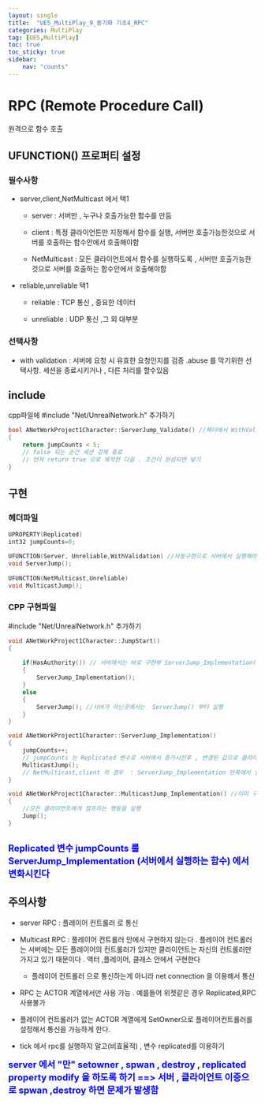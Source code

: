```yaml
---
layout: single
title:  "UE5_MultiPlay_9_동기화 기초4_RPC"
categories: MultiPlay
tag: [UE5,MultiPlay]
toc: true
toc_sticky: true
sidebar:
    nav: "counts"
---
```


# RPC (Remote Procedure Call)
원격으로 함수 호출 

## UFUNCTION() 프로퍼티 설정

### 필수사항
* server,client,NetMulticast 에서 택1

	* server : 서버만  , 누구나 호출가능한 함수를 만듬

	* client : 특정 클라이언튼만 지정해서 함수를 실행,  서버만 호출가능한것으로  서버를 호출하는 함수안에서 호출해야함

	* NetMulticast : 모든 클라이언트에서 함수를 실행하도록 , 서버만 호출가능한것으로  서버를 호출하는 함수안에서 호출해야함
   
	
* reliable,unreliable 택1

	* reliable : TCP 통신 , 중요한 데이터

	* unreliable : UDP 통신 ,그 외 대부분 

### 선택사항
   
* with validation : 서버에 요청 시 유효한 요청인지를 검증 .abuse 를 막기위한 선택사항. 세션을 종료시키거나 , 다른 처리를 할수있음 

## include
cpp파일에  #include "Net/UnrealNetwork.h" 추가하기 

```cpp
bool ANetWorkProject1Character::ServerJump_Validate() //헤더에서 WithValidation 추가하면 이렇게  추가 정의 해야함
{
	return jumpCounts < 5;
	// false 되는 순간 세션 강제 종료
	// 먼저 return true 으로 제작한 다음 . 조건이 완성되면 넣기  
}
```


## 구현

### 헤더파일

```cpp
UPROPERTY(Replicated) 
int32 jumpCounts=0;

UFUNCTION(Server, Unreliable,WithValidation) //자동구현으로 서버에서 실행해라 가 만들어짐 . cpp에서는 _Implementation 으로 구현부 정의 
void ServerJump();
	
UFUNCTION(NetMulticast,Unreliable)
void MulticastJump();

```

### CPP 구현파일

#include "Net/UnrealNetwork.h" 추가하기 

```cpp
void ANetWorkProject1Character::JumpStart()
{
	
	if(HasAuthority()) // 서버에서는 바로 구현부 ServerJump_Implementation()  실행
	{
	    ServerJump_Implementation();
	}
    else
    {
	    ServerJump(); //서버가 아닌곳에서는  ServerJump() 부터 실행 
    }
}

```
   
   
```cpp
void ANetWorkProject1Character::ServerJump_Implementation()
{
	jumpCounts++;
	// jumpCounts 는 Replicated 변수로 서버에서 증가시킨후 , 변경된 값으로 클라이언트들에게 복제.
	MulticastJump();
	// NetMulticast,client 의 경우  : ServerJump_Implementation 안쪽에서 실행시켜야 제대로 작동 
}
```
   
      
```cpp
void ANetWorkProject1Character::MulticastJump_Implementation() //이미 구현된함수에 추가 
{
	//모든 클라이언트에게 점프라는 행동을 실행
	Jump();
}
```

```cpp

```

   
   
<b><span style="color:blue; font-size:130%"> Replicated 변수 jumpCounts 를   ServerJump_Implementation (서버에서 실행하는 함수) 에서 변화시킨다 </span></b>


## 주의사항

* server RPC : 플레이어 컨트롤러 로 통신 

* Multicast RPC :  플레이어 컨트롤러 안에서 구현하지 않는다 . 플레이어 컨트롤러는 서버에는 모든 플레이어의 컨트롤러가 있지만 클라이언트는 자신의 컨트롤러만 가지고 있기 때문이다 . 액터 ,플레이어, 클래스 안에서 구현한다
	* 플레이어 컨트롤러 으로 통신하는게 아니라 net connection 을 이용해서 통신

* RPC 는 ACTOR 계열에서만 사용 가능 . 예를들어 위젯같은 경우 Replicated,RPC 사용불가

* 플레이어 컨트롤러가 없는 ACTOR 계열에게 SetOwner으로 플레이어컨트롤러를 설정해서 통신을 가능하게 한다.

* tick 에서 rpc를 실행하지 말고(비효율적) , 변수 replicated를 이용하기 

<b><span style="color:blue; font-size:130%"> server 에서 "만"  setowner , spwan , destroy , replicated property modify   을  하도록 하기  ==> 서버 , 클라이언트 이중으로 spwan ,destroy  하면 문제가 발생함 </span></b>
